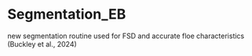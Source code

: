 # Segmentation_EB
new segmentation routine used for FSD and accurate floe characteristics (Buckley et al., 2024)
